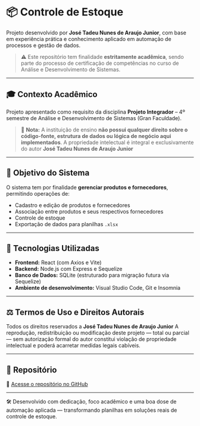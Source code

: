 
# 📦 Controle de Estoque

Projeto desenvolvido por **José Tadeu Nunes de Araujo Junior**, com base em experiência prática e conhecimento aplicado em automação de processos e gestão de dados.

> ⚠️ Este repositório tem finalidade **estritamente acadêmica**, sendo parte do processo de certificação de competências no curso de Análise e Desenvolvimento de Sistemas.

---

## 🎓 Contexto Acadêmico

Projeto apresentado como requisito da disciplina **Projeto Integrador** – 4º semestre de Análise e Desenvolvimento de Sistemas (Gran Faculdade).

> 🔐 **Nota:** A instituição de ensino **não possui qualquer direito sobre o código-fonte, estrutura de dados ou lógica de negócio aqui implementados**. A propriedade intelectual é integral e exclusivamente do autor **José Tadeu Nunes de Araujo Junior**

---

## 🧭 Objetivo do Sistema

O sistema tem por finalidade **gerenciar produtos e fornecedores**, permitindo operações de:

- Cadastro e edição de produtos e fornecedores
- Associação entre produtos e seus respectivos fornecedores
- Controle de estoque
- Exportação de dados para planilhas `.xlsx`

---

## 🚀 Tecnologias Utilizadas

- **Frontend:** React (com Axios e Vite)
- **Backend:** Node.js com Express e Sequelize
- **Banco de Dados:** SQLite (estruturado para migração futura via Sequelize)
- **Ambiente de desenvolvimento:** Visual Studio Code, Git e Insomnia

---

## ⚖️ Termos de Uso e Direitos Autorais

Todos os direitos reservados a **José Tadeu Nunes de Araujo Junior** A reprodução, redistribuição ou modificação deste projeto — total ou parcial — sem autorização formal do autor constitui violação de propriedade intelectual e poderá acarretar medidas legais cabíveis.

---

## 📁 Repositório

🔗 [Acesse o repositório no GitHub](https://github.com/74D3U-JUN10R-7J/controle_estoque)

---

🛠️ Desenvolvido com dedicação, foco acadêmico e uma boa dose de automação aplicada — transformando planilhas em soluções reais de controle de estoque.
